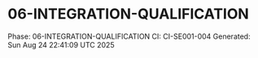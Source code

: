 # 06-INTEGRATION-QUALIFICATION
Phase: 06-INTEGRATION-QUALIFICATION
CI: CI-SE001-004
Generated: Sun Aug 24 22:41:09 UTC 2025
